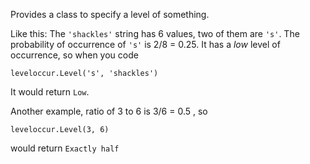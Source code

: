 Provides a class to specify a level of something.

Like this: The `'shackles'` string has 6 values, two of them are `'s'`. The probability of occurrence of `'s'` is 2/8 = 0.25. It has a *low* level of occurrence, so when you code
```
leveloccur.Level('s', 'shackles')
```
It would return `Low`.

Another example, ratio of 3 to 6 is 3/6 = 0.5 , so 
```
leveloccur.Level(3, 6)
```
would return `Exactly half`